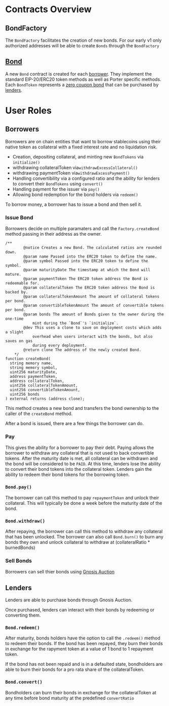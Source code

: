 # Contracts Overview

## BondFactory

The `BondFactory` facilitates the creation of new bonds. For our early v1 only authorized addresses will be able to create `Bonds` through the `BondFactory`

## [Bond](./bond.md)

A new `Bond` contract is created for each [borrower](https://docs.porter.finance/portal/participants/borrowers). They implement the standard EIP-20/ERC20 token methods as well as Porter specific methods. Each `BondToken` represents a [zero coupon bond](https://docs.porter.finance/portal/intro-to-bonds/zero-coupon-bonds) that can be purchased by [lenders](https://docs.porter.finance/portal/participants/lenders).

# User Roles

## Borrowers

Borrowers are on chain entities that want to borrow stablecoins using their native token as collateral with a fixed interest rate and no liquidation risk.

- Creation, depositing collateral, and minting new `BondTokens` via `initialize()`
- withdrawing collateralToken via`withdrawExcessCollateral()`
- withdrawing paymentToken via`withdrawExcessPayment()`
- Handling convertibility via a configured ratio and the ability for lenders to convert their `BondTokens` using `convert()`
- Handling payment for the issuer via `pay()`
- Allowing bond redemption for the bond holders via `redeem()`

To borrow money, a borrower has to issue a bond and then sell it.

### Issue Bond

Borrowers decide on multiple paramaters and call the `Factory.createBond` method passing in their address as the owner.

```solidity
/**
        @notice Creates a new Bond. The calculated ratios are rounded down.
        @param name Passed into the ERC20 token to define the name.
        @param symbol Passed into the ERC20 token to define the symbol.
        @param maturityDate The timestamp at which the Bond will mature.
        @param paymentToken The ERC20 token address the Bond is redeemable for.
        @param collateralToken The ERC20 token address the Bond is backed by.
        @param collateralTokenAmount The amount of collateral tokens per bond.
        @param convertibleTokenAmount The amount of convertible tokens per bond.
        @param bonds The amount of Bonds given to the owner during the one-time
            mint during the `Bond`'s `initialize`.
        @dev This uses a clone to save on deployment costs which adds a slight
            overhead when users interact with the bonds, but also saves on gas
            during every deployment.
        @return clone The address of the newly created Bond.
    */
function createBond(
  string memory name,
  string memory symbol,
  uint256 maturityDate,
  address paymentToken,
  address collateralToken,
  uint256 collateralTokenAmount,
  uint256 convertibleTokenAmount,
  uint256 bonds
) external returns (address clone);

```

This method creates a new bond and transfers the bond ownership to the caller of the `createBond` method.

After a bond is issued, there are a few things the borrower can do.

### Pay

This gives the ability for a borrower to pay their debt. Paying allows the borrower to withdraw any collateral that is not used to back convertible tokens. After the maturity date is met, all collateral can be withdrawn and the bond will be considered to be `PAID`. At this time, lenders lose the ability to convert their bond tokens into the collateral token. Lenders gain the ability to redeem their bond tokens for the borrowing token.

### `Bond.pay()`

The borrower can call this method to pay `repaymentToken` and unlock their collateral. This will typically be done a week before the maturity date of the bond.

### `Bond.withdraw()`

After repaying, the borrower can call this method to withdraw any collateral that has been unlocked. The borrower can also call `Bond.burn()` to burn any bonds they own and unlock collateral to withdraw at (collateralRatio \* burnedBonds)

### Sell Bonds

Borrowers can sell thier bonds using [Gnosis Auction](https://github.com/gnosis/ido-contracts)

## Lenders

Lenders are able to purchase bonds through Gnosis Auction.

Once purchased, lenders can interact with their bonds by redeeming or converting them.

### `Bond.redeem()`

After maturity, bonds holders have the option to call the `.redeem()` method to redeem their bonds. If the bond has been repayed, they burn their bonds in exchange for the rapyment token at a value of 1 bond to 1 repayment token.

If the bond has not been repaid and is in a defaulted state, bondholders are able to burn their bonds for a pro rata share of the collateralToken.

### `Bond.convert()`

Bondholders can burn their bonds in exchange for the collateralToken at any time before bond maturity at the predefined `convertRatio`
